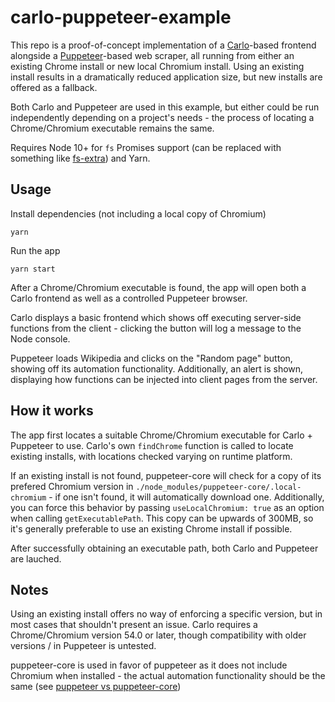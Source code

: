 # carlo-puppeteer-example

This repo is a proof-of-concept implementation of a [Carlo](https://github.com/GoogleChromeLabs/carlo)-based frontend alongside a [Puppeteer](https://www.npmjs.com/package/puppeteer-core)-based web scraper, all running from either an existing Chrome install or new local Chromium install. Using an existing install results in a dramatically reduced application size, but new installs are offered as a fallback.

Both Carlo and Puppeteer are used in this example, but either could be run independently depending on a project's needs - the process of locating a Chrome/Chromium executable remains the same.

Requires Node 10+ for `fs` Promises support (can be replaced with something like [fs-extra](https://github.com/jprichardson/node-fs-extra)) and Yarn.

## Usage

Install dependencies (not including a local copy of Chromium)

```
yarn
```

Run the app

```
yarn start
```

After a Chrome/Chromium executable is found, the app will open both a Carlo frontend as well as a controlled Puppeteer browser.

Carlo displays a basic frontend which shows off executing server-side functions from the client - clicking the button will log a message to the Node console.

Puppeteer loads Wikipedia and clicks on the "Random page" button, showing off its automation functionality. Additionally, an alert is shown, displaying how functions can be injected into client pages from the server.

## How it works

The app first locates a suitable Chrome/Chromium executable for Carlo + Puppeteer to use. Carlo's own `findChrome` function is called to locate existing installs, with locations checked varying on runtime platform.

If an existing install is not found, puppeteer-core will check for a copy of its prefered Chromium version in `./node_modules/puppeteer-core/.local-chromium` - if one isn't found, it will automatically download one. Additionally, you can force this behavior by passing `useLocalChromium: true` as an option when calling `getExecutablePath`. This copy can be upwards of 300MB, so it's generally preferable to use an existing Chrome install if possible.

After successfully obtaining an executable path, both Carlo and Puppeteer are lauched.

## Notes

Using an existing install offers no way of enforcing a specific version, but in most cases that shouldn't present an issue. Carlo requires a Chrome/Chromium version 54.0 or later, though compatibility with older versions / in Puppeteer is untested.

puppeteer-core is used in favor of puppeteer as it does not include Chromium when installed - the actual automation functionality should be the same (see [puppeteer vs puppeteer-core](https://github.com/GoogleChrome/puppeteer/blob/master/docs/api.md#puppeteer-vs-puppeteer-core))
